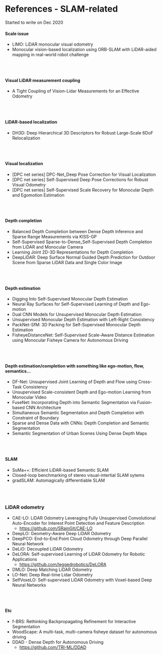 # References - SLAM-related

Started to write on Dec 2020

#### Scale issue
- LIMO: LiDAR monocular visual odometry
- Monocular vision-based localization using ORB-SLAM with LiDAR-aided mapping in real-world robot challenge
<br/>
<br/>


#### Visual LiDAR measurement coupling
- A Tight Coupling of Vision-Lidar Measurements for an Effective Odometry
<br/>
<br/>


#### LiDAR-based localization
- DH3D: Deep Hierarchical 3D Descriptors for Robust Large-Scale 6DoF Relocalization
<br/>
<br/>


#### Visual localization
- [DPC net series] DPC-Net_Deep Pose Correction for Visual Localization
- [DPC net series] Self-Supervised Deep Pose Corrections for Robust Visual Odometry
- [DPC net series] Self-Supervised Scale Recovery for Monocular Depth and Egomotion Estimation
<br/>
<br/>


#### Depth completion
- Balanced Depth Completion between Dense Depth Inference and Sparse Range Measurements via KISS-GP
- Self-Supervised Sparse-to-Dense_Self-Supervised Depth Completion from LiDAR and Monocular Camera
- Learning Joint 2D-3D Representations for Depth Completion
- DeepLiDAR: Deep Surface Normal Guided Depth Prediction for Outdoor Scene from Sparse LiDAR Data and Single Color Image
<br/>
<br/>


#### Depth estimation
- Digging Into Self-Supervised Monocular Depth Estimation
- Neural Ray Surfaces for Self-Supervised Learning of Depth and Ego-motion
- Dual CNN Models for Unsupervised Monocular Depth Estimation
- Unsupervised Monocular Depth Estimation with Left-Right Consistency
- PackNet-SfM: 3D Packing for Self-Supervised Monocular Depth Estimation
- FisheyeDistanceNet: Self-Supervised Scale-Aware Distance Estimation using Monocular Fisheye Camera for Autonomous Driving
<br/>
<br/>


#### Depth estimation/completion with something like ego-motion, flow, semantics...
- DF-Net: Unsupervised Joint Learning of Depth and Flow using Cross-Task Consistency
- Unsupervised Scale-consistent Depth and Ego-motion Learning from Monocular Video
- FuseNet: Incorporating Depth into Semantic Segmentation via Fusion-based CNN Architecture
- Simultaneous Semantic Segmentation and Depth Completion with Constraint of Boundary
- Sparse and Dense Data with CNNs: Depth Completion and Semantic Segmentation
- Semantic Segmentation of Urban Scenes Using Dense Depth Maps
<br/>
<br/>


#### SLAM
- SuMa++: Efficient LiDAR-based Semantic SLAM
- Closed-loop benchmarking of stereo visual-intertial SLAM sytems
- gradSLAM: Automagically differentiable SLAM
<br/>
<br/>


### LiDAR odometry
- CAE-LO: LiDAR Odometry Leveraging Fully Unsupervised Convolutional Auto-Encoder for Interest Point Detection and Feature Description
  - https://github.com/SRainGit/CAE-LO
- DeepLO: Geometry-Aware Deep LiDAR Odometry
- DeepPCO: End-to-End Point Cloud Odometry through Deep Parallel Neural Network
- DeLiO: Decoupled LiDAR Odometry
- DeLORA: Self-supervised Learning of LiDAR Odometry for Robotic Applications
  - https://github.com/leggedrobotics/DeLORA
- DMLO: Deep Matching LiDAR Odometry
- LO-Net: Deep Real-time Lidar Odometry
- SelfVoxeLO: Self-supervised LiDAR Odometry with Voxel-based Deep Neural Networks
<br/>
<br/>


#### Etc
- f-BRS: Rethinking Backpropagating Refinement for Interactive Segmentation
- WoodScape: A multi-task, multi-camera fisheye dataset for autonomous driving
- DDAD - Dense Depth for Autonomous Driving
  - https://github.com/TRI-ML/DDAD
<br/>
<br/>


